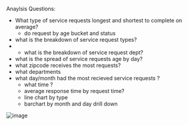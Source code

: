 Anaylsis Questions: 
- What type of service requests longest and shortest to complete on average? 
   - do request by age bucket and status 
- what is the breakdown of service request types? 
- - what is the breakdown of service request dept? 
- what is the spread of service requests age by day? 
- what zipcode receives the most requests? 
- what departments 
- what day/month had the most recieved service requests ? 
   - what time ?
   - average response time by request time? 
   - line chart by type 
   - barchart by month and day drill down 

![image](https://user-images.githubusercontent.com/55963911/229265980-1faa656e-ae73-4f91-abfa-39ade95940d6.png)

